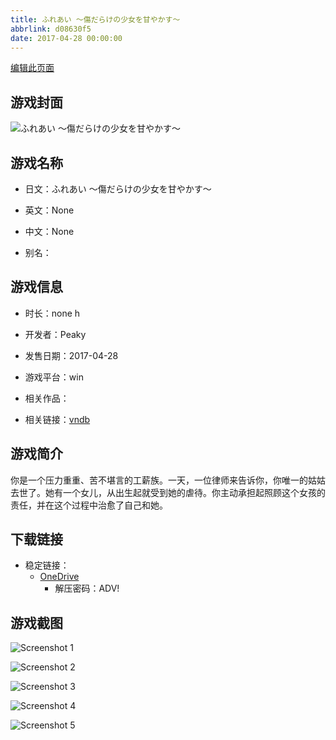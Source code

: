 ```yaml
---
title: ふれあい ～傷だらけの少女を甘やかす～
abbrlink: d08630f5
date: 2017-04-28 00:00:00
---
```

[编辑此页面](https://github.com/ACG-3/ADV3-source/blob/main/source/_posts/games/%E3%81%B5%E3%82%8C%E3%81%82%E3%81%84%20%EF%BD%9E%E5%82%B7%E3%81%A0%E3%82%89%E3%81%91%E3%81%AE%E5%B0%91%E5%A5%B3%E3%82%92%E7%94%98%E3%82%84%E3%81%8B%E3%81%99%EF%BD%9E.md)

## 游戏封面

![ふれあい ～傷だらけの少女を甘やかす～](https://pan.timero.xyz/d/onedrive/img_lib_001/%E3%81%B5%E3%82%8C%E3%81%82%E3%81%84%20%EF%BD%9E%E5%82%B7%E3%81%A0%E3%82%89%E3%81%91%E3%81%AE%E5%B0%91%E5%A5%B3%E3%82%92%E7%94%98%E3%82%84%E3%81%8B%E3%81%99%EF%BD%9E_cover.avif)


## 游戏名称

- 日文：ふれあい ～傷だらけの少女を甘やかす～
- 英文：None
- 中文：None

- 别名：


## 游戏信息

- 时长：none h
- 开发者：Peaky
- 发售日期：2017-04-28
- 游戏平台：win
- 相关作品：

- 相关链接：[vndb](https://vndb.org/v21008)


## 游戏简介

你是一个压力重重、苦不堪言的工薪族。一天，一位律师来告诉你，你唯一的姑姑去世了。她有一个女儿，从出生起就受到她的虐待。你主动承担起照顾这个女孩的责任，并在这个过程中治愈了自己和她。


## 下载链接

- 稳定链接：
    - [OneDrive](https://pan.timero.xyz/onedrive/adv_lib_001/%E3%81%B5%E3%82%8C%E3%81%82%E3%81%84%20%EF%BD%9E%E5%82%B7%E3%81%A0%E3%82%89%E3%81%91%E3%81%AE%E5%B0%91%E5%A5%B3%E3%82%92%E7%94%98%E3%82%84%E3%81%8B%E3%81%99%EF%BD%9E)
        - 解压密码：ADV!



## 游戏截图


![Screenshot 1](https://pan.timero.xyz/d/onedrive/img_lib_001/%E3%81%B5%E3%82%8C%E3%81%82%E3%81%84%20%EF%BD%9E%E5%82%B7%E3%81%A0%E3%82%89%E3%81%91%E3%81%AE%E5%B0%91%E5%A5%B3%E3%82%92%E7%94%98%E3%82%84%E3%81%8B%E3%81%99%EF%BD%9E_Screenshot_1.avif)

![Screenshot 2](https://pan.timero.xyz/d/onedrive/img_lib_001/%E3%81%B5%E3%82%8C%E3%81%82%E3%81%84%20%EF%BD%9E%E5%82%B7%E3%81%A0%E3%82%89%E3%81%91%E3%81%AE%E5%B0%91%E5%A5%B3%E3%82%92%E7%94%98%E3%82%84%E3%81%8B%E3%81%99%EF%BD%9E_Screenshot_2.avif)

![Screenshot 3](https://pan.timero.xyz/d/onedrive/img_lib_001/%E3%81%B5%E3%82%8C%E3%81%82%E3%81%84%20%EF%BD%9E%E5%82%B7%E3%81%A0%E3%82%89%E3%81%91%E3%81%AE%E5%B0%91%E5%A5%B3%E3%82%92%E7%94%98%E3%82%84%E3%81%8B%E3%81%99%EF%BD%9E_Screenshot_3.avif)

![Screenshot 4](https://pan.timero.xyz/d/onedrive/img_lib_001/%E3%81%B5%E3%82%8C%E3%81%82%E3%81%84%20%EF%BD%9E%E5%82%B7%E3%81%A0%E3%82%89%E3%81%91%E3%81%AE%E5%B0%91%E5%A5%B3%E3%82%92%E7%94%98%E3%82%84%E3%81%8B%E3%81%99%EF%BD%9E_Screenshot_4.avif)

![Screenshot 5](https://pan.timero.xyz/d/onedrive/img_lib_001/%E3%81%B5%E3%82%8C%E3%81%82%E3%81%84%20%EF%BD%9E%E5%82%B7%E3%81%A0%E3%82%89%E3%81%91%E3%81%AE%E5%B0%91%E5%A5%B3%E3%82%92%E7%94%98%E3%82%84%E3%81%8B%E3%81%99%EF%BD%9E_Screenshot_5.avif)

